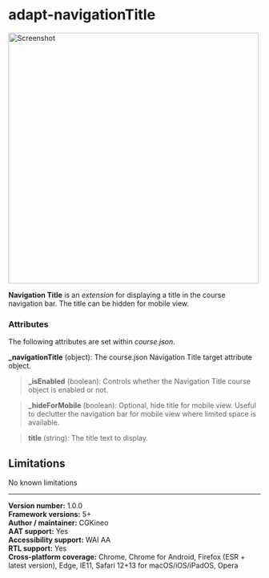 # adapt-navigationTitle

<img src='https://user-images.githubusercontent.com/898168/210417005-3c2f0e9d-b1f0-4a7b-815c-33c3a6921965.jpg' width="500" alt="Screenshot">

<br>

**Navigation Title** is an *extension* for displaying a title in the course navigation bar. The title can be hidden for mobile view.

### Attributes

The following attributes are set within *course.json*.

**\_navigationTitle** (object): The course.json Navigation Title target attribute object.

>**\_isEnabled** (boolean): Controls whether the Navigation Title course object is enabled or not.

>**\_hideForMobile** (boolean): Optional, hide title for mobile view. Useful to declutter the navigation bar for mobile view where limited space is available.

>**title** (string): The title text to display.

## Limitations

No known limitations

----------------------------
**Version number:**  1.0.0  
**Framework versions:**  5+  
**Author / maintainer:** CGKineo  
**AAT support:** Yes  
**Accessibility support:** WAI AA  
**RTL support:** Yes  
**Cross-platform coverage:** Chrome, Chrome for Android, Firefox (ESR + latest version), Edge, IE11, Safari 12+13 for macOS/iOS/iPadOS, Opera  

